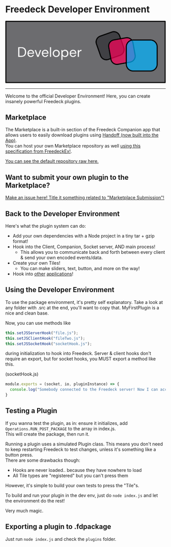 # Freedeck Developer Environment

![Developer](https://github.com/Freedeck/media-kit/blob/main/sections/slice1.png?raw=true)

---

Welcome to the official Developer Environment! Here, you can create insanely powerful Freedeck plugins.

## Marketplace

The Marketplace is a built-in section of the Freedeck Companion app that allows users to easily download plugins using [Handoff (now built into the App)](https://github.com/Freedeck/app).  
You can host your own Marketplace repository as well [using this specification from FreedeckEx!](http://freedeckex.moonprod.me/Manifest).  

[You can see the default repository raw here.](https://releases.freedeck.app/index.json)

## Want to submit your own plugin to the Marketplace?

[Make an issue here! Title it something related to "Marketplace Submission"!](https://github.com/Freedeck/plugin-environment/issues/new)

## Back to the Developer Environment

Here's what the plugin system can do:

- Add your own dependencies with a Node project in a tiny tar + gzip format!
- Hook into the Client, Companion, Socket server, AND main process!
  - This allows you to communicate back and forth between every client & send your own encoded events/data.
- Create your own Tiles!
  - You can make sliders, text, button, and more on the way!
- Hook into [other](https://github.com/Freedeck/WaveLink) [applications](https://github.com/Freedeck/obscontrol)!

## Using the Developer Environment

To use the package environment, it's pretty self explanatory. Take a look at any folder with .src at the end, you'll want to copy that. MyFirstPlugin is a nice and clean base.

Now, you can use methods like
```js
this.setJSServerHook("file.js");
this.setJSClientHook("fileTwo.js");
this.setJSSocketHook("socketHook.js");
```
during initialization to hook into Freedeck. Server & client hooks don't require an export, but for socket hooks, you MUST export a method like this.

(socketHook.js)
```js
module.exports = (socket, io, pluginInstance) => {
  console.log("Somebody connected to the Freedeck server! Now I can access the user, socket.io server, and plugin instance.")
}
```

## Testing a Plugin

If you wanna test the plugin, as in: ensure it initializes, add `Operations.RUN_POST_PACKAGE` to the array in index.js.  
This will create the package, then run it.

Running a plugin uses a simulated Plugin class. This means you don't need to keep restarting Freedeck to test changes, unless it's something like a button press.  
There are some drawbacks though:

- Hooks are never loaded.. because they have nowhere to load
- All Tile types are "registered" but you can't press them

However, it's simple to build your own tests to press the "Tile"s.

To build and run your plugin in the dev env, just do `node index.js` and let the environment do the rest!  

Very much magic.

## Exporting a plugin to .fdpackage

Just run `node index.js` and check the `plugins` folder.

